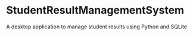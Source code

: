 # StudentResultManagementSystem
A desktop application to manage student results using Python and SQLite
